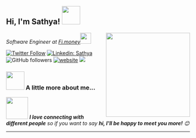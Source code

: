 <h2>Hi, I'm Sathya! <img src="https://media.giphy.com/media/12oufCB0MyZ1Go/giphy.gif" width="50"></h2>
<img align='right' src="https://media.giphy.com/media/M9gbBd9nbDrOTu1Mqx/giphy.gif" width="230">
<p><em>Software Engineer at <a href="https://www.fi.money/">Fi.money</a><img src="https://media.giphy.com/media/TdjQAgDIkRsYm1HUbt/giphy.gif" width="30"> 
</em></p>

[![Twitter Follow](https://img.shields.io/twitter/follow/mistersathya26d94?label=Follow)](https://twitter.com/intent/follow?screen_name=sathya26d94)
[![Linkedin: Sathya](https://img.shields.io/badge/-sathya-n?style=flat-square&logo=Linkedin&logoColor=white&link=https://www.linkedin.com/in/sathya26d94/)](https://www.linkedin.com/in/sathya26d94/)
![GitHub followers](https://img.shields.io/github/followers/sathya26d94?label=Follow&style=social)
[![website](https://img.shields.io/badge/Website-46a2f1.svg?&style=flat-square&logo=Google-Chrome&logoColor=white&link=https://sathya26d94.me/)](https://sathya26d94.me/)
![](https://visitor-badge.glitch.me/badge?page_id=sathya26d94_readme)

### <img src="https://media.giphy.com/media/VgCDAzcKvsR6OM0uWg/giphy.gif" width="50"> A little more about me...  

<img src="https://media.giphy.com/media/LnQjpWaON8nhr21vNW/giphy.gif" width="60"> <em><b>I love connecting with different people</b> so if you want to say <b>hi, I'll be happy to meet you more!</b> 😊</em>

---
